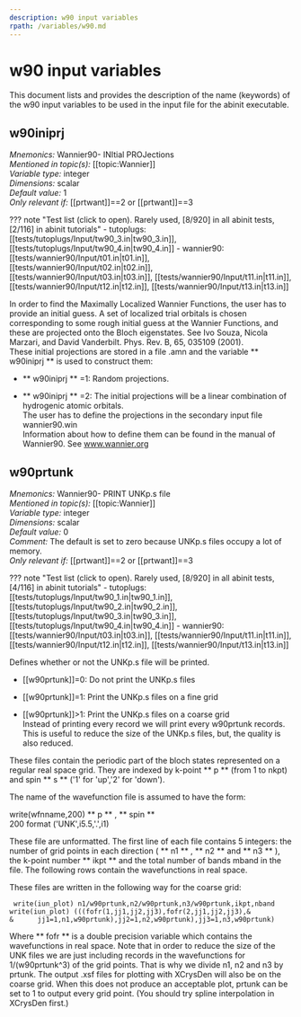 ```yaml
---
description: w90 input variables
rpath: /variables/w90.md
---
```

<!--
This file is automatically generated by mksite.py. All changes will be lost.
Change the input yaml files or the python code
-->
# w90 input variables

This document lists and provides the description of the name (keywords) of the
w90 input variables to be used in the input file for the abinit executable.

## **w90iniprj** 


*Mnemonics:* Wannier90- INItial PROJections  
*Mentioned in topic(s):* [[topic:Wannier]]  
*Variable type:* integer  
*Dimensions:* scalar  
*Default value:* 1  
*Only relevant if:* [[prtwant]]==2 or [[prtwant]]==3  

??? note "Test list (click to open). Rarely used, [8/920] in all abinit tests, [2/116] in abinit tutorials"
    - tutoplugs:  [[tests/tutoplugs/Input/tw90_3.in|tw90_3.in]], [[tests/tutoplugs/Input/tw90_4.in|tw90_4.in]]
    - wannier90:  [[tests/wannier90/Input/t01.in|t01.in]], [[tests/wannier90/Input/t02.in|t02.in]], [[tests/wannier90/Input/t03.in|t03.in]], [[tests/wannier90/Input/t11.in|t11.in]], [[tests/wannier90/Input/t12.in|t12.in]], [[tests/wannier90/Input/t13.in|t13.in]]






In order to find the Maximally Localized Wannier Functions, the user has to
provide an initial guess. A set of localized trial orbitals is chosen
corresponding to some rough initial guess at the Wannier Functions, and these
are projected onto the Bloch eigenstates. See Ivo Souza, Nicola Marzari, and
David Vanderbilt. Phys. Rev. B, 65, 035109 (2001).  
These initial projections are stored in a file .amn and the variable **
w90iniprj ** is used to construct them:

  * ** w90iniprj ** =1: Random projections.   
  

  * ** w90iniprj ** =2: The initial projections will be a linear combination of hydrogenic atomic orbitals.   
The user has to define the projections in the secondary input file
wannier90.win  
Information about how to define them can be found in the manual of Wannier90.
See  [ www.wannier.org ](http://www.wannier.org)

## **w90prtunk** 


*Mnemonics:* Wannier90- PRINT UNKp.s file  
*Mentioned in topic(s):* [[topic:Wannier]]  
*Variable type:* integer  
*Dimensions:* scalar  
*Default value:* 0  
*Comment:* The default is set to zero because UNKp.s files occupy a lot of
memory.  
*Only relevant if:* [[prtwant]]==2 or [[prtwant]]==3  

??? note "Test list (click to open). Rarely used, [8/920] in all abinit tests, [4/116] in abinit tutorials"
    - tutoplugs:  [[tests/tutoplugs/Input/tw90_1.in|tw90_1.in]], [[tests/tutoplugs/Input/tw90_2.in|tw90_2.in]], [[tests/tutoplugs/Input/tw90_3.in|tw90_3.in]], [[tests/tutoplugs/Input/tw90_4.in|tw90_4.in]]
    - wannier90:  [[tests/wannier90/Input/t03.in|t03.in]], [[tests/wannier90/Input/t11.in|t11.in]], [[tests/wannier90/Input/t12.in|t12.in]], [[tests/wannier90/Input/t13.in|t13.in]]






Defines whether or not the UNKp.s file will be printed.

  * [[w90prtunk]]=0: Do not print the UNKp.s files   
  

  * [[w90prtunk]]=1: Print the UNKp.s files on a fine grid   
  

  * [[w90prtunk]]&gt;1: Print the UNKp.s files on a coarse grid   
Instead of printing every record we will print every w90prtunk records. This
is useful to reduce the size of the UNKp.s files, but, the quality is also
reduced.

  
  
These files contain the periodic part of the bloch states represented on a
regular real space grid. They are indexed by k-point ** p ** (from 1 to nkpt)
and spin ** s ** ('1' for 'up','2' for 'down').  
  
The name of the wavefunction file is assumed to have the form:  
  
write(wfnname,200) ** p ** , ** spin **  
200 format ('UNK',i5.5,'.',i1)  
  
These file are unformatted. The first line of each file contains 5 integers:
the number of grid points in each direction ( ** n1 ** , ** n2 ** and ** n3 **
), the k-point number ** ikpt ** and the total number of bands mband in the
file. The following rows contain the wavefunctions in real space.

These files are written in the following way for the coarse grid:

    
    
     write(iun_plot) n1/w90prtunk,n2/w90prtunk,n3/w90prtunk,ikpt,nband
    write(iun_plot) (((fofr(1,jj1,jj2,jj3),fofr(2,jj1,jj2,jj3),&
    &      jj1=1,n1,w90prtunk),jj2=1,n2,w90prtunk),jj3=1,n3,w90prtunk)
    

Where ** fofr ** is a double precision variable which contains the
wavefunctions in real space. Note that in order to reduce the size of the UNK
files we are just including records in the wavefunctions for 1/(w90prtunk^3)
of the grid points. That is why we divide n1, n2 and n3 by prtunk. The output
.xsf files for plotting with XCrysDen will also be on the coarse grid. When
this does not produce an acceptable plot, prtunk can be set to 1 to output
every grid point. (You should try spline interpolation in XCrysDen first.)

